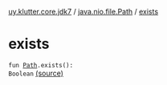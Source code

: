 [uy.klutter.core.jdk7](../index.md) / [java.nio.file.Path](index.md) / [exists](.)


# exists
<code>fun [Path](http://docs.oracle.com/javase/6/docs/api/java/nio/file/Path.html).exists(): Boolean</code> [(source)](https://github.com/kohesive/klutter/blob/master/core-jdk7/src/main/kotlin/uy/klutter/core/jdk7/Paths.kt#L7)<br/>

